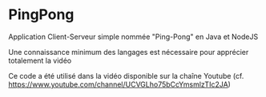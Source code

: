 # PingPong
Application Client-Serveur simple nommée "Ping-Pong" en Java et NodeJS

Une connaissance minimum des langages est nécessaire pour apprécier totalement la vidéo

Ce code a été utilisé dans la vidéo disponible sur la chaîne Youtube (cf. https://www.youtube.com/channel/UCVGLho75bCcYmsmlzTIc2JA)
